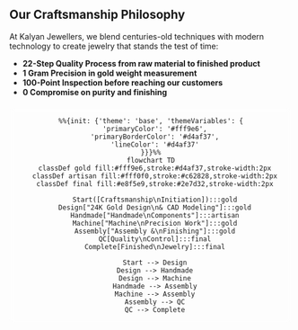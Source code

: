 

<style>
/* Light Theme */
[data-md-color-scheme="default"] h1, 
[data-md-color-scheme="default"] h2, 
[data-md-color-scheme="default"] h3, 
[data-md-color-scheme="default"] h4, 
[data-md-color-scheme="default"] h5, 
[data-md-color-scheme="default"] h6 {
    color: purple !important;
}

/* Dark Theme */
[data-md-color-scheme="slate"] h1, 
[data-md-color-scheme="slate"] h2, 
[data-md-color-scheme="slate"] h3, 
[data-md-color-scheme="slate"] h4, 
[data-md-color-scheme="slate"] h5, 
[data-md-color-scheme="slate"] h6 {
    color: yellow !important;
}
</style>



## Our Craftsmanship Philosophy

At Kalyan Jewellers, we blend centuries-old techniques with modern technology to create jewelry that stands the test of time:

- **22-Step Quality Process from raw material to finished product**
- **1 Gram Precision in gold weight measurement**
- **100-Point Inspection before reaching our customers**
- **0 Compromise on purity and finishing**

```mermaid
%%{init: {'theme': 'base', 'themeVariables': {
  'primaryColor': '#fff9e6',
  'primaryBorderColor': '#d4af37',
  'lineColor': '#d4af37'
}}}%%
flowchart TD
  classDef gold fill:#fff9e6,stroke:#d4af37,stroke-width:2px
  classDef artisan fill:#fff0f0,stroke:#c62828,stroke-width:2px
  classDef final fill:#e8f5e9,stroke:#2e7d32,stroke-width:2px

  Start([Craftsmanship\nInitiation]):::gold
  Design["24K Gold Design\n& CAD Modeling"]:::gold
  Handmade["Handmade\nComponents"]:::artisan
  Machine["Machine\nPrecision Work"]:::gold
  Assembly["Assembly &\nFinishing"]:::gold
  QC[Quality\nControl]:::final
  Complete[Finished\nJewelry]:::final

  Start --> Design
  Design --> Handmade
  Design --> Machine
  Handmade --> Assembly
  Machine --> Assembly
  Assembly --> QC
  QC --> Complete

```
<style>/* Craftsmanship Flowchart Styling */
.mermaid {
    background: rgba(255, 255, 255, 0.1); /* Adjust transparency */
    border-radius: 8px;
    padding: 16px;
    margin: 20px 0;
    text-align: center;
    backdrop-filter: blur(5px); /* Adds a subtle blur effect */
}

.mermaid .node rect {
  rx: 6px;
  ry: 6px;
  stroke-width: 2px;
  filter: drop-shadow(0 2px 3px rgba(0,0,0,0.1));
}

.mermaid .node.gold {
  fill: #fff9e6;
  stroke: #d4af37;
}

.mermaid .node.artisan {
  fill: #fff0f0;
  stroke: #c62828;
}

.mermaid .node.final {
  fill: #e8f5e9;
  stroke: #2e7d32;
}

</style>

<style>
h1:hover, h2:hover, h3:hover h4:hover, h5:hover, h6:hover {
    opacity: 0.7; /* Dims the text when hovered */
    transition: opacity 0.3s ease-in-out;
    cursor: pointer;
}
</style>